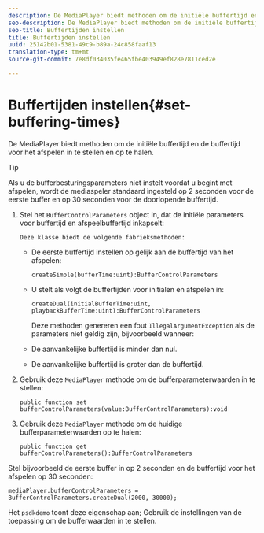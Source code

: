 ```yaml
---
description: De MediaPlayer biedt methoden om de initiële buffertijd en de buffertijd voor het afspelen in te stellen en op te halen.
seo-description: De MediaPlayer biedt methoden om de initiële buffertijd en de buffertijd voor het afspelen in te stellen en op te halen.
seo-title: Buffertijden instellen
title: Buffertijden instellen
uuid: 25142b01-5381-49c9-b89a-24c858faaf13
translation-type: tm+mt
source-git-commit: 7e8df034035fe465fbe403949ef828e7811ced2e

---
```



# Buffertijden instellen{#set-buffering-times}

De MediaPlayer biedt methoden om de initiële buffertijd en de buffertijd voor het afspelen in te stellen en op te halen.

>[!TIP]
>
>Als u de bufferbesturingsparameters niet instelt voordat u begint met afspelen, wordt de mediaspeler standaard ingesteld op 2 seconden voor de eerste buffer en op 30 seconden voor de doorlopende buffertijd.

1. Stel het `BufferControlParameters` object in, dat de initiële parameters voor buffertijd en afspeelbuffertijd inkapselt:

       Deze klasse biedt de volgende fabrieksmethoden:
   
   * De eerste buffertijd instellen op gelijk aan de buffertijd van het afspelen:

      ```
      createSimple(bufferTime:uint):BufferControlParameters
      ```

   * U stelt als volgt de buffertijden voor initialen en afspelen in:

      ```
      createDual(initialBufferTime:uint, playbackBufferTime:uint):BufferControlParameters 
      ```

      Deze methoden genereren een fout `IllegalArgumentException` als de parameters niet geldig zijn, bijvoorbeeld wanneer:

   * De aanvankelijke buffertijd is minder dan nul.
   * De aanvankelijke buffertijd is groter dan de buffertijd.

1. Gebruik deze `MediaPlayer` methode om de bufferparameterwaarden in te stellen:

   ```
   public function set bufferControlParameters(value:BufferControlParameters):void
   ```

1. Gebruik deze `MediaPlayer` methode om de huidige bufferparameterwaarden op te halen:

   ```
   public function get bufferControlParameters():BufferControlParameters
   ```

<!--<a id="example_B5C5004188574D8D8AB8525742767280"></a>-->

Stel bijvoorbeeld de eerste buffer in op 2 seconden en de buffertijd voor het afspelen op 30 seconden:

```
mediaPlayer.bufferControlParameters = BufferControlParameters.createDual(2000, 30000); 
```

Het `psdkdemo` toont deze eigenschap aan; Gebruik de instellingen van de toepassing om de bufferwaarden in te stellen.

